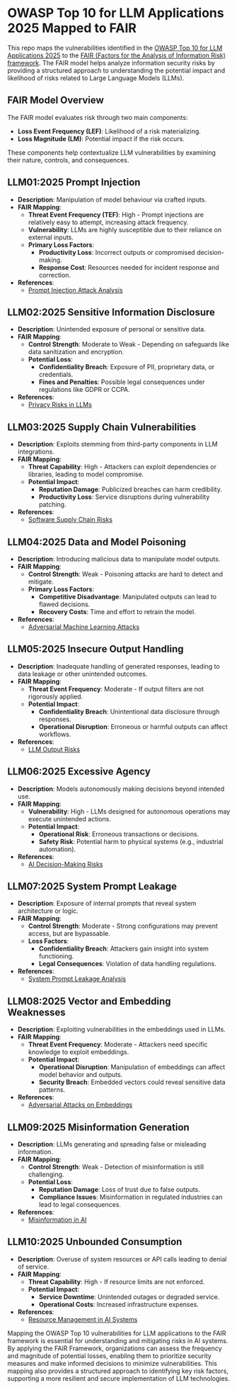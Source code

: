 # OWASP Top 10 for LLM Applications 2025 Mapped to FAIR

This repo maps the vulnerabilities identified in the [OWASP Top 10 for LLM Applications 2025](https://genai.owasp.org) to the [FAIR (Factors for the Analysis of Information Risk) framework](https://www.fairinstitute.org/). The FAIR model helps analyze information security risks by providing a structured approach to understanding the potential impact and likelihood of risks related to Large Language Models (LLMs).

## FAIR Model Overview
The FAIR model evaluates risk through two main components:
- **Loss Event Frequency (LEF)**: Likelihood of a risk materializing.
- **Loss Magnitude (LM)**: Potential impact if the risk occurs.

These components help contextualize LLM vulnerabilities by examining their nature, controls, and consequences.


## LLM01:2025 Prompt Injection
- **Description**: Manipulation of model behaviour via crafted inputs.
- **FAIR Mapping**:
  - **Threat Event Frequency (TEF)**: High - Prompt injections are relatively easy to attempt, increasing attack frequency.
  - **Vulnerability**: LLMs are highly susceptible due to their reliance on external inputs.
  - **Primary Loss Factors**:
    - **Productivity Loss**: Incorrect outputs or compromised decision-making.
    - **Response Cost**: Resources needed for incident response and correction.
- **References**:
  - [Prompt Injection Attack Analysis](https://arxiv.org/abs/2302.12173)


## LLM02:2025 Sensitive Information Disclosure
- **Description**: Unintended exposure of personal or sensitive data.
- **FAIR Mapping**:
  - **Control Strength**: Moderate to Weak - Depending on safeguards like data sanitization and encryption.
  - **Potential Loss**:
    - **Confidentiality Breach**: Exposure of PII, proprietary data, or credentials.
    - **Fines and Penalties**: Possible legal consequences under regulations like GDPR or CCPA.
- **References**:
  - [Privacy Risks in LLMs](https://arxiv.org/abs/2307.00691)

## LLM03:2025 Supply Chain Vulnerabilities
- **Description**: Exploits stemming from third-party components in LLM integrations.
- **FAIR Mapping**:
  - **Threat Capability**: High - Attackers can exploit dependencies or libraries, leading to model compromise.
  - **Potential Impact**:
    - **Reputation Damage**: Publicized breaches can harm credibility.
    - **Productivity Loss**: Service disruptions during vulnerability patching.
- **References**:
  - [Software Supply Chain Risks](https://atlas.mitre.org/techniques/AML.T0054)


## LLM04:2025 Data and Model Poisoning
- **Description**: Introducing malicious data to manipulate model outputs.
- **FAIR Mapping**:
  - **Control Strength**: Weak - Poisoning attacks are hard to detect and mitigate.
  - **Primary Loss Factors**:
    - **Competitive Disadvantage**: Manipulated outputs can lead to flawed decisions.
    - **Recovery Costs**: Time and effort to retrain the model.
- **References**:
  - [Adversarial Machine Learning Attacks](https://nvlpubs.nist.gov/nistpubs/ai/NIST.AI.100-2e2023.pdf)

## LLM05:2025 Insecure Output Handling
- **Description**: Inadequate handling of generated responses, leading to data leakage or other unintended outcomes.
- **FAIR Mapping**:
  - **Threat Event Frequency**: Moderate - If output filters are not rigorously applied.
  - **Potential Impact**:
    - **Confidentiality Breach**: Unintentional data disclosure through responses.
    - **Operational Disruption**: Erroneous or harmful outputs can affect workflows.
- **References**:
  - [LLM Output Risks](https://research.kudelskisecurity.com/2023/05/25/reducing-the-impact-of-prompt-injection-attacks-through-design)


## LLM06:2025 Excessive Agency
- **Description**: Models autonomously making decisions beyond intended use.
- **FAIR Mapping**:
  - **Vulnerability**: High - LLMs designed for autonomous operations may execute unintended actions.
  - **Potential Impact**:
    - **Operational Risk**: Erroneous transactions or decisions.
    - **Safety Risk**: Potential harm to physical systems (e.g., industrial automation).
- **References**:
  - [AI Decision-Making Risks](https://aivillage.org/large%20language%20models/threat-modeling-llm/)

## LLM07:2025 System Prompt Leakage
- **Description**: Exposure of internal prompts that reveal system architecture or logic.
- **FAIR Mapping**:
  - **Control Strength**: Moderate - Strong configurations may prevent access, but are bypassable.
  - **Loss Factors**:
    - **Confidentiality Breach**: Attackers gain insight into system functioning.
    - **Legal Consequences**: Violation of data handling regulations.
- **References**:
  - [System Prompt Leakage Analysis](https://embracethered.com/blog/posts/2023/chatgpt-cross-plugin-request-forgery-and-prompt-injection)


## LLM08:2025 Vector and Embedding Weaknesses
- **Description**: Exploiting vulnerabilities in the embeddings used in LLMs.
- **FAIR Mapping**:
  - **Threat Event Frequency**: Moderate - Attackers need specific knowledge to exploit embeddings.
  - **Potential Impact**:
    - **Operational Disruption**: Manipulation of embeddings can affect model behavior and outputs.
    - **Security Breach**: Embedded vectors could reveal sensitive data patterns.
- **References**:
  - [Adversarial Attacks on Embeddings](https://arxiv.org/abs/2407.07403)

## LLM09:2025 Misinformation Generation
- **Description**: LLMs generating and spreading false or misleading information.
- **FAIR Mapping**:
  - **Control Strength**: Weak - Detection of misinformation is still challenging.
  - **Potential Loss**:
    - **Reputation Damage**: Loss of trust due to false outputs.
    - **Compliance Issues**: Misinformation in regulated industries can lead to legal consequences.
- **References**:
  - [Misinformation in AI](https://arxiv.org/abs/2306.05499)


## LLM10:2025 Unbounded Consumption
- **Description**: Overuse of system resources or API calls leading to denial of service.
- **FAIR Mapping**:
  - **Threat Capability**: High - If resource limits are not enforced.
  - **Potential Impact**:
    - **Service Downtime**: Unintended outages or degraded service.
    - **Operational Costs**: Increased infrastructure expenses.
- **References**:
  - [Resource Management in AI Systems](https://nvlpubs.nist.gov/nistpubs/ai/NIST.AI.100-2e2023.pdf)

Mapping the OWASP Top 10 vulnerabilities for LLM applications to the FAIR framework is essential for understanding and mitigating risks in AI systems. By applying the FAIR Framework, organizations can assess the frequency and magnitude of potential losses, enabling them to prioritize security measures and make informed decisions to minimize vulnerabilities. This mapping also provides a structured approach to identifying key risk factors, supporting a more resilient and secure implementation of LLM technologies.
